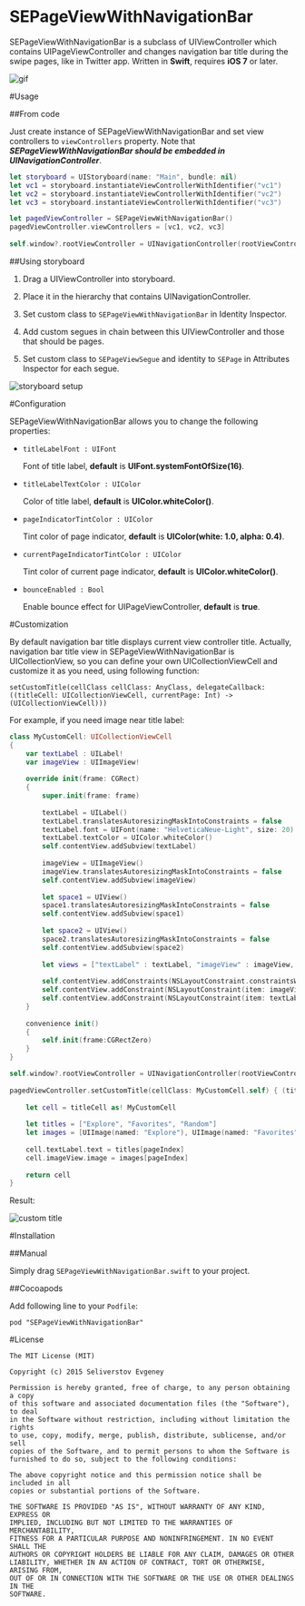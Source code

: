 SEPageViewWithNavigationBar
===========================

SEPageViewWithNavigationBar is a subclass of UIViewController which contains UIPageViewController and changes navigation bar title during the swipe pages, like in Twitter app. Written in **Swift**, requires **iOS 7** or later.

![gif](https://github.com/ifau/SEPageViewWithNavigationBar/blob/master/Readme/1.gif?raw=true)

#Usage

##From code

Just create instance of SEPageViewWithNavigationBar and set view controllers to `viewControllers` property. Note that ***SEPageViewWithNavigationBar should be embedded in UINavigationController***.

```swift
let storyboard = UIStoryboard(name: "Main", bundle: nil)
let vc1 = storyboard.instantiateViewControllerWithIdentifier("vc1")
let vc2 = storyboard.instantiateViewControllerWithIdentifier("vc2")
let vc3 = storyboard.instantiateViewControllerWithIdentifier("vc3")

let pagedViewController = SEPageViewWithNavigationBar()
pagedViewController.viewControllers = [vc1, vc2, vc3]
    
self.window?.rootViewController = UINavigationController(rootViewController: pagedViewController)
```

##Using storyboard

1) Drag a UIViewController into storyboard.

2) Place it in the hierarchy that contains UINavigationController.

3) Set custom class to `SEPageViewWithNavigationBar` in Identity Inspector.

4) Add custom segues in chain between this UIViewController and those that should be pages.

5) Set custom class to `SEPageViewSegue` and identity to `SEPage` in Attributes Inspector for each segue.

![storyboard setup](https://github.com/ifau/SEPageViewWithNavigationBar/blob/master/Readme/3.png?raw=true)

#Configuration

SEPageViewWithNavigationBar allows you to change the following properties:

* `titleLabelFont : UIFont`
	
	Font of title label, __default__ is __UIFont.systemFontOfSize(16)__.
	
* `titleLabelTextColor : UIColor`
	
	Color of title label, __default__ is __UIColor.whiteColor()__.

* `pageIndicatorTintColor : UIColor`
	
	Tint color of page indicator, __default__ is __UIColor(white: 1.0, alpha: 0.4)__.
	
* `currentPageIndicatorTintColor : UIColor`
	
	Tint color of current page indicator, __default__ is __UIColor.whiteColor()__.
	
* `bounceEnabled : Bool`
	
	Enable bounce effect for UIPageViewController, __default__ is __true__.

#Customization

By default navigation bar title displays current view controller title. Actually, navigation bar title view in SEPageViewWithNavigationBar is UICollectionView, so you can define your own UICollectionViewCell and customize it as you need, using following function:

`setCustomTitle(cellClass cellClass: AnyClass, delegateCallback: ((titleCell: UICollectionViewCell, currentPage: Int) -> (UICollectionViewCell)))`

For example, if you need image near title label:

```swift
class MyCustomCell: UICollectionViewCell
{
    var textLabel : UILabel!
    var imageView : UIImageView!
    
    override init(frame: CGRect)
    {
        super.init(frame: frame)
        
        textLabel = UILabel()
        textLabel.translatesAutoresizingMaskIntoConstraints = false
        textLabel.font = UIFont(name: "HelveticaNeue-Light", size: 20)
        textLabel.textColor = UIColor.whiteColor()
        self.contentView.addSubview(textLabel)
        
        imageView = UIImageView()
        imageView.translatesAutoresizingMaskIntoConstraints = false
        self.contentView.addSubview(imageView)
        
        let space1 = UIView()
        space1.translatesAutoresizingMaskIntoConstraints = false
        self.contentView.addSubview(space1)
        
        let space2 = UIView()
        space2.translatesAutoresizingMaskIntoConstraints = false
        self.contentView.addSubview(space2)
        
        let views = ["textLabel" : textLabel, "imageView" : imageView, "space1" : space1, "space2" : space2]
        
        self.contentView.addConstraints(NSLayoutConstraint.constraintsWithVisualFormat("H:|[space1(>=0)][imageView]-4-[textLabel][space2(==space1)]|", options: .DirectionLeftToRight, metrics: nil, views: views))
        self.contentView.addConstraint(NSLayoutConstraint(item: imageView, attribute: .CenterY, relatedBy: .Equal, toItem: self.contentView, attribute: .CenterY, multiplier: 1, constant: 0))
        self.contentView.addConstraint(NSLayoutConstraint(item: textLabel, attribute: .CenterY, relatedBy: .Equal, toItem: self.contentView, attribute: .CenterY, multiplier: 1, constant: 0))
    }
    
    convenience init()
    {
        self.init(frame:CGRectZero)
    }
}
```


```swift
self.window?.rootViewController = UINavigationController(rootViewController: pagedViewController)
        
pagedViewController.setCustomTitle(cellClass: MyCustomCell.self) { (titleCell: UICollectionViewCell, pageIndex: Int) -> (UICollectionViewCell) in
                
    let cell = titleCell as! MyCustomCell
            
    let titles = ["Explore", "Favorites", "Random"]
    let images = [UIImage(named: "Explore"), UIImage(named: "Favorites"), UIImage(named: "Random")]
            
    cell.textLabel.text = titles[pageIndex]
    cell.imageView.image = images[pageIndex]
            
    return cell
}
```

Result:

![custom title](https://github.com/ifau/SEPageViewWithNavigationBar/blob/master/Readme/2.png?raw=true)

#Installation

##Manual

Simply drag `SEPageViewWithNavigationBar.swift` to your project.

##Cocoapods

Add following line to your `Podfile`:

	pod "SEPageViewWithNavigationBar"

#License

	The MIT License (MIT)

	Copyright (c) 2015 Seliverstov Evgeney

	Permission is hereby granted, free of charge, to any person obtaining a copy
	of this software and associated documentation files (the "Software"), to deal
	in the Software without restriction, including without limitation the rights
	to use, copy, modify, merge, publish, distribute, sublicense, and/or sell
	copies of the Software, and to permit persons to whom the Software is
	furnished to do so, subject to the following conditions:

	The above copyright notice and this permission notice shall be included in all
	copies or substantial portions of the Software.

	THE SOFTWARE IS PROVIDED "AS IS", WITHOUT WARRANTY OF ANY KIND, EXPRESS OR
	IMPLIED, INCLUDING BUT NOT LIMITED TO THE WARRANTIES OF MERCHANTABILITY,
	FITNESS FOR A PARTICULAR PURPOSE AND NONINFRINGEMENT. IN NO EVENT SHALL THE
	AUTHORS OR COPYRIGHT HOLDERS BE LIABLE FOR ANY CLAIM, DAMAGES OR OTHER
	LIABILITY, WHETHER IN AN ACTION OF CONTRACT, TORT OR OTHERWISE, ARISING FROM,
	OUT OF OR IN CONNECTION WITH THE SOFTWARE OR THE USE OR OTHER DEALINGS IN THE
	SOFTWARE.
